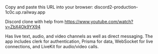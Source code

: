 Copy and paste this URL into your browser: discord2-production-1c0c.up.railway.app 

Discord clone with help from https://www.youtube.com/watch?v=ZbX4Ok9YX94

Has live text, audio, and video channels as well as direct messaging. 
The app includes clerk for authentication, Prisma for data, WebSocket for live connections, and LiveKit for audio/video calls.
